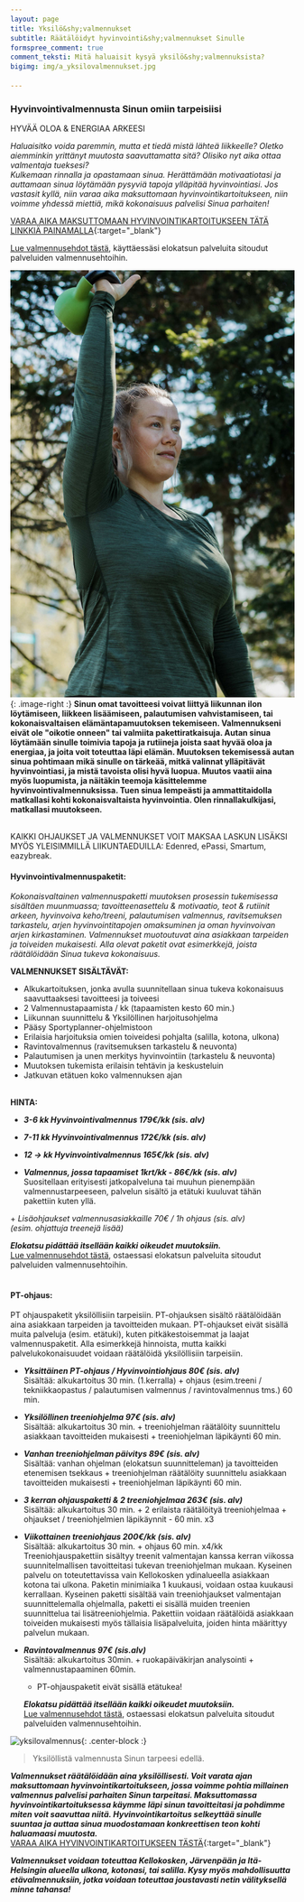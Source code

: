 ```yaml
---
layout: page
title: Yksilö&shy;valmennukset
subtitle: Räätälöidyt hyvinvointi&shy;valmennukset Sinulle
formspree_comment: true
comment_teksti: Mitä haluaisit kysyä yksilö&shy;valmennuksista?
bigimg: img/a_yksilovalmennukset.jpg

---
```

### Hyvinvointivalmennusta Sinun omiin tarpeisiisi

<p></p>
<p class="otsikkolistapalkki">HYVÄÄ OLOA & ENERGIAA ARKEESI</p>

_Haluaisitko voida paremmin, mutta et tiedä mistä lähteä liikkeelle? Oletko aiemminkin yrittänyt muutosta saavuttamatta sitä? Olisiko nyt aika ottaa valmentaja tueksesi?  
Kulkemaan rinnalla ja opastamaan sinua. Herättämään motivaatiotasi ja auttamaan sinua löytämään pysyviä tapoja ylläpitää hyvinvointiasi. Jos vastasit kyllä, niin varaa aika maksuttomaan hyvinvointikartoitukseen, niin voimme yhdessä miettiä, mikä kokonaisuus palvelisi Sinua parhaiten!_

[VARAA AIKA MAKSUTTOMAAN HYVINVOINTIKARTOITUKSEEN TÄTÄ LINKKIÄ PAINAMALLA](https://forms.gle/e7aHDGhY2PMwYN3q8){:target="_blank"} 

[Lue valmennusehdot tästä](/valmennusehdot), käyttäessäsi elokatsun palveluita sitoudut palveluiden valmennusehtoihin.

![Yksilövalmennus](/img/yksilo_ohjaus.jpg "Yksilövalmennus"){: .image-right :}
**Sinun omat tavoitteesi voivat liittyä liikunnan ilon löytämiseen, liikkeen lisäämiseen, palautumisen vahvistamiseen, tai kokonaisvaltaisen elämäntapamuutoksen tekemiseen. Valmennukseni eivät ole "oikotie onneen" tai valmiita pakettiratkaisuja. Autan sinua löytämään sinulle toimivia tapoja ja rutiineja joista saat hyvää oloa ja energiaa, ja joita voit toteuttaa läpi elämän. Muutoksen tekemisessä autan sinua pohtimaan mikä sinulle on tärkeää, mitkä valinnat ylläpitävät hyvinvointiasi, ja mistä tavoista olisi hyvä luopua. Muutos vaatii aina myös luopumista, ja näitäkin teemoja käsittelemme hyvinvointivalmennuksissa. Tuen sinua lempeästi ja ammattitaidolla matkallasi kohti kokonaisvaltaista hyvinvointia. Olen rinnallakulkijasi, matkallasi muutokseen.**

<br/>
KAIKKI OHJAUKSET JA VALMENNUKSET VOIT MAKSAA LASKUN LISÄKSI MYÖS YLEISIMMILLÄ LIIKUNTAEDUILLA: Edenred, ePassi, Smartum, eazybreak.


 
#### Hyvinvointivalmennuspaketit:

_Kokonaisvaltainen valmennuspaketti muutoksen prosessin tukemisessa sisältäen muunmuassa; tavoitteenasettelu & motivaatio, teot &
rutiinit arkeen, hyvinvoiva keho/treeni, palautumisen valmennus, ravitsemuksen tarkastelu, arjen hyvinvointitapojen
omaksuminen ja oman hyvinvoivan arjen kirkastaminen. Valmennukset muotoutuvat aina asiakkaan tarpeiden ja toiveiden mukaisesti. Alla olevat paketit ovat esimerkkejä, joista räätälöidään Sinua tukeva kokonaisuus._

 **VALMENNUKSET SISÄLTÄVÄT:**

* Alkukartoituksen, jonka avulla suunnitellaan sinua tukeva kokonaisuus saavuttaaksesi tavoitteesi ja toiveesi
* 2 Valmennustapaamista / kk (tapaamisten kesto 60 min.)
* Liikunnan suunnittelu & Yksilöllinen harjoitusohjelma
* Pääsy Sportyplanner-ohjelmistoon
* Erilaisia harjoituksia omien toiveidesi pohjalta (salilla, kotona, ulkona)
* Ravintovalmennus (ravitsemuksen tarkastelu & neuvonta)
* Palautumisen ja unen merkitys hyvinvointiin (tarkastelu & neuvonta)
* Muutoksen tukemista erilaisin tehtävin ja keskusteluin
* Jatkuvan etätuen koko valmennuksen ajan
  <br/><br/>  
  
**HINTA:**
* **_3-6 kk Hyvinvointivalmennus 179€/kk (sis. alv)_**
* **_7-11 kk Hyvinvointivalmennus 172€/kk (sis. alv)_**
* **_12 -> kk Hyvinvointivalmennus 165€/kk (sis. alv)_**

* **_Valmennus, jossa tapaamiset 1krt/kk - 86€/kk (sis. alv)_**  
 Suositellaan erityisesti jatkopalveluna tai muuhun pienempään valmennustarpeeseen, palvelun sisältö ja etätuki kuuluvat tähän pakettiin kuten yllä.

 
\+  _Lisäohjaukset valmennusasiakkaille 70€ / 1h ohjaus (sis. alv)  
(esim. ohjattuja treenejä lisää)_

**_Elokatsu pidättää itsellään kaikki oikeudet muutoksiin._**  
[Lue valmennusehdot tästä](/valmennusehdot), ostaessasi elokatsun palveluita sitoudut palveluiden valmennusehtoihin.
<br/><br/>
#### PT-ohjaus:
 PT ohjauspaketit yksilöllisiin tarpeisiin. PT-ohjauksen sisältö räätälöidään aina asiakkaan tarpeiden ja tavoitteiden mukaan. PT-ohjaukset eivät sisällä muita palveluja (esim. etätuki), kuten pitkäkestoisemmat ja laajat valmennuspaketit. Alla esimerkkejä hinnoista, mutta kaikki palvelukokonaisuudet voidaan räätälöidä yksilöllisiin tarpeisiin.  

* **_Yksittäinen PT-ohjaus / Hyvinvointiohjaus 80€ (sis. alv)_**  
  Sisältää: alkukartoitus 30 min. (1.kerralla) + ohjaus (esim.treeni / tekniikkaopastus / palautumisen valmennus / ravintovalmennus tms.) 60 min.

* **_Yksilöllinen treeniohjelma 97€ (sis. alv)_**  
  Sisältää: alkukartoitus 30 min. + treeniohjelman räätälöity suunnittelu asiakkaan tavoitteiden mukaisesti + treeniohjelman läpikäynti 60 min.   

* **_Vanhan treeniohjelman päivitys 89€ (sis. alv)_**  
  Sisältää: vanhan ohjelman (elokatsun suunnitteleman) ja tavoitteiden etenemisen tsekkaus + treeniohjelman räätälöity suunnittelu asiakkaan tavoitteiden mukaisesti + treeniohjelman läpikäynti 60 min.    

* **_3 kerran ohjauspaketti & 2 treeniohjelmaa 263€ (sis. alv)_**  
  Sisältää: alkukartoitus 30 min. + 2 erilaista räätälöityä treeniohjelmaa + ohjaukset / treeniohjelmien läpikäynnit - 60 min. x3   

* **_Viikottainen treeniohjaus 200€/kk (sis. alv)_**   
  Sisältää: alkukartoitus 30 min. + ohjaus 60 min. x4/kk
  Treeniohjauspakettiin sisältyy treenit valmentajan kanssa kerran viikossa suunnitelmallisen tavoitteitasi tukevan treeniohjelman mukaan. Kyseinen palvelu on toteutettavissa vain Kellokosken ydinalueella asiakkaan kotona tai ulkona. Paketin minimiaika 1 kuukausi, voidaan ostaa kuukausi kerrallaan. Kyseinen paketti sisältää vain treeniohjaukset valmentajan suunnittelemalla ohjelmalla, paketti ei sisällä muiden treenien suunnittelua tai lisätreeniohjelmia. Pakettiin voidaan räätälöidä asiakkaan toiveiden mukaisesti myös tällaisia lisäpalveluita, joiden hinta määrittyy palvelun mukaan.  

* **_Ravintovalmennus 97€ (sis.alv)_**  
  Sisältää: alkukartoitus 30min. + ruokapäiväkirjan analysointi + valmennustapaaminen 60min.  

  + PT-ohjauspaketit eivät sisällä etätukea!

  **_Elokatsu pidättää itsellään kaikki oikeudet muutoksiin._**  
[Lue valmennusehdot tästä](/valmennusehdot), ostaessasi elokatsun palveluita sitoudut palveluiden valmennusehtoihin.

![yksilovalmennus](/img/yksilovalmennus_1.jpg "Yksilövalmennus"){: .center-block :}

> Yksilöllistä valmennusta Sinun tarpeesi edellä.

**_Valmennukset räätälöidään aina yksilöllisesti.  Voit varata ajan maksuttomaan hyvinvointikartoitukseen, jossa voimme pohtia millainen valmennus palvelisi parhaiten Sinun tarpeitasi. Maksuttomassa hyvinvointikartoituksessa käymme läpi sinun tavoitteitasi ja pohdimme miten voit saavuttaa niitä. Hyvinvointikartoitus selkeyttää sinulle suuntaa ja auttaa sinua muodostamaan konkreettisen teon kohti haluamaasi muutosta._**  
[VARAA AIKA HYVINVOINTIKARTOITUKSEEN TÄSTÄ](https://forms.gle/e7aHDGhY2PMwYN3q8){:target="_blank"} 

**_Valmennukset voidaan toteuttaa Kellokosken, Järvenpään ja Itä-Helsingin alueella ulkona, kotonasi, tai salilla. Kysy myös mahdollisuutta etävalmennuksiin, jotka voidaan toteuttaa joustavasti netin välityksellä minne tahansa!_**